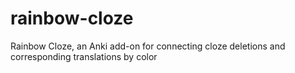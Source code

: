 # rainbow-cloze
Rainbow Cloze, an Anki add-on for connecting cloze deletions and corresponding translations by color
